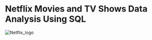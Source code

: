 # Netflix Movies and TV Shows Data Analysis Using SQL

![Netflix_logo](https://bi-jingo.com/netflix-logo-png-clip-art/)
